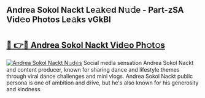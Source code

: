 ## Andrea Sokol Nackt Le𝚊k𝚎d N𝚞𝚍e - Part-zSA Vid𝚎o Photos Le𝚊ks vGkBl

# <h2><a href="http://fbasy9z.evod.top/?m=Andrea+Sokol+Nackt">🔗 👉🔴 Andrea Sokol Nackt Vid𝚎o Ph𝚘t𝚘s</a></h2>

[![Andrea Sokol Nackt N𝚞d𝚎s](https://i.imgur.com/8V9OHl7.gif)](http://fbasy9z.evod.top/?m=Andrea+Sokol+Nackt)
Social media sensation Andrea Sokol Nackt and content producer, known for sharing dance and lifestyle themes through viral dance challenges and mini vlogs. Andrea Sokol Nackt public persona is one of ambition and drive, but he's also known for his generosity and kindness. 
